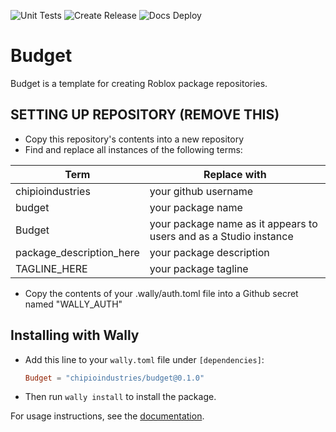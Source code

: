 ![Unit Tests](https://github.com/chipioindustries/budget/actions/workflows/ci.yml/badge.svg)
![Create Release](https://github.com/chipioindustries/budget/actions/workflows/release.yml/badge.svg)
![Docs Deploy](https://github.com/chipioindustries/budget/actions/workflows/docs-deploy.yml/badge.svg)

# Budget

Budget is a template for creating Roblox package repositories.

## SETTING UP REPOSITORY (REMOVE THIS)

* Copy this repository's contents into a new repository
* Find and replace all instances of the following terms:

|Term|Replace with|
|-|-|
|chipioindustries|your github username|
|budget|your package name|
|Budget|your package name as it appears to users and as a Studio instance|
|package_description_here|your package description|
|TAGLINE_HERE|your package tagline|

* Copy the contents of your .wally/auth.toml file into a Github secret named "WALLY_AUTH"

## Installing with Wally

* Add this line to your `wally.toml` file under `[dependencies]`:

	```toml
	Budget = "chipioindustries/budget@0.1.0"
	```

* Then run `wally install` to install the package.

For usage instructions, see the [documentation](https://chipioindustries.github.io/budget).
